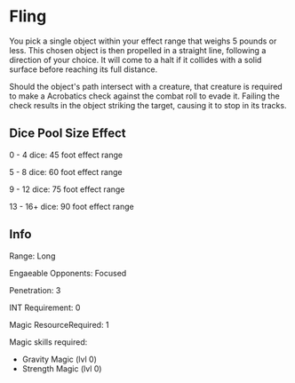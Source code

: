 # Fling

You pick a single object within your effect range that weighs 5 pounds or less. This chosen object is then propelled in a straight line, following a direction of your choice. It will come to a halt if it collides with a solid surface before reaching its full distance.

Should the object's path intersect with a creature, that creature is required to make a Acrobatics check against the combat roll to evade it. Failing the check results in the object striking the target, causing it to stop in its tracks.

## Dice Pool Size Effect

0 -  4 dice: 45 foot effect range

5 -  8 dice: 60 foot effect range

9 - 12 dice: 75 foot effect range

13 - 16+ dice: 90 foot effect range

## Info

Range: Long

Engaeable Opponents: Focused

Penetration: 3

INT Requirement: 0

Magic ResourceRequired: 1

Magic skills required:

- Gravity Magic (lvl 0)
- Strength Magic (lvl 0)
